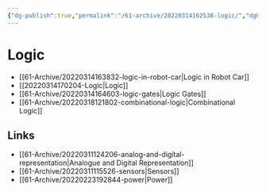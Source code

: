 ```yaml
---
{"dg-publish":true,"permalink":"/61-archive/20220314162538-logic/","dgHomeLink":true,"dgPassFrontmatter":false}
---
```



# Logic

- [[61-Archive/20220314163832-logic-in-robot-car|Logic in Robot Car]]
- [[20220314170204-Logic|Logic]]
- [[61-Archive/20220314164603-logic-gates|Logic Gates]]
- [[61-Archive/20220318121802-combinational-logic|Combinational Logic]]

## Links

- [[61-Archive/20220311124206-analog-and-digital-representation|Analogue and Digital Representation]]
- [[61-Archive/20220311115526-sensors|Sensors]]
- [[61-Archive/20220223192844-power|Power]]
